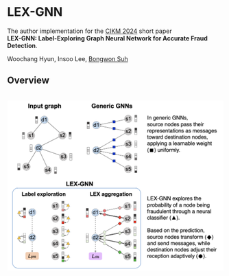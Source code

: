 # LEX-GNN

The author implementation for the [CIKM 2024](https://dl.acm.org/doi/10.1145/3627673.3679956) short paper  
**LEX-GNN: Label-Exploring Graph Neural Network for Accurate Fraud Detection**.

Woochang Hyun, Insoo Lee, [Bongwon Suh](https://scholar.google.co.kr/citations?user=-nlhtEkAAAAJ&hl=en)

## Overview

<p align="center">
    <br>
    <a href="https://github.com/wdhyun/LEX">
        <img src="./lex_overview.png" width="900"/>
    </a>
    <br>
<p>
